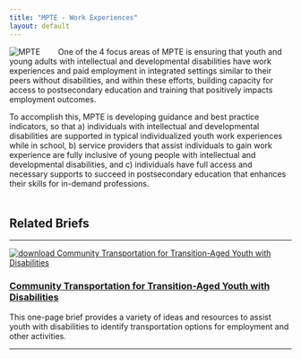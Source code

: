 ```yaml
---
title: "MPTE - Work Experiences"
layout: default
---
```


<p><img src="/img/MPTE_logo.png" alt="MPTE" class="img-fluid float-left" style="max-width:250px; padding-right:2em;" > One of the 4 focus areas of MPTE is ensuring that youth and young adults with intellectual and developmental disabilities have work experiences and paid employment in integrated settings similar to their peers without disabilities, and within these efforts, building capacity for access to postsecondary education and training that positively impacts employment outcomes.</p> 

<p>To accomplish this, MPTE is developing guidance and best practice indicators, so that a) individuals with intellectual and developmental disabilities are supported in typical individualized youth work experiences while in school, b) service providers that assist individuals to gain work experience are fully inclusive of young people with intellectual and developmental disabilities, and c) individuals have full access and necessary supports to succeed in postsecondary education that enhances their skills for in-demand professions.
</p>
<h2 style="clear:both; padding-top:1em;">Related Briefs</h2>
<hr>
<a href=""><img src="/img/community_transportation_F_th.png" alt="download Community Transportation for Transition-Aged Youth with Disabilities" class="float-left" style="padding-right:1em;"></a>
<h3><a href="/files/community_transportation_F.pdf">Community Transportation for Transition-Aged Youth with Disabilities</a></h3>
<p>This one-page brief provides a variety of ideas and resources to assist youth with disabilities to identify transportation options for employment and other activities.</p>
<hr style="clear:both">